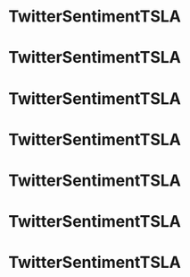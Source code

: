 # TwitterSentimentTSLA
# TwitterSentimentTSLA
# TwitterSentimentTSLA
# TwitterSentimentTSLA
# TwitterSentimentTSLA
# TwitterSentimentTSLA
# TwitterSentimentTSLA
